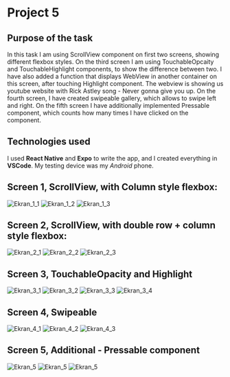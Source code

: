 # Project 5

## Purpose of the task
In this task I am using ScrollView component on first two screens, showing different flexbox styles. On the third screen I am using TouchableOpcaity and TouchableHighlight components, to show the difference between two. I have also added a function that displays WebView in another container on this screen, after touching Highlight component. The webview is showing us youtube website with Rick Astley song - Never gonna give you up. On the fourth screen, I have created swipeable gallery, which allows to swipe left and right.
On the fifth screen I have additionally implemented Pressable component, which counts how many times I have clicked on the component.

## Technologies used
I used **React Native** and **Expo** to write the app, and I created everything in **VSCode**. My testing device was my *Android* phone.
## Screen 1, ScrollView, with Column style flexbox:
 ![Ekran_1_1](Zrzuty_ekranu/scroll1.png)
 ![Ekran_1_2](Zrzuty_ekranu/scroll2.png)
 ![Ekran_1_3](Zrzuty_ekranu/scroll3.png)
## Screen 2, ScrollView, with double row + column style flexbox:
 ![Ekran_2_1](Zrzuty_ekranu/scroll_2_1.png)
 ![Ekran_2_2](Zrzuty_ekranu/scroll_2_2.png)
 ![Ekran_2_3](Zrzuty_ekranu/scroll_2_3.png)
 ## Screen 3, TouchableOpacity and Highlight
 ![Ekran_3_1](Zrzuty_ekranu/high_opacity_default.png)
 ![Ekran_3_2](Zrzuty_ekranu/high_opacity_1.png)
 ![Ekran_3_3](Zrzuty_ekranu/high_opacity_2.png)
 ![Ekran_3_4](Zrzuty_ekranu/high_opacity_webview.png)
 ## Screen 4, Swipeable
 ![Ekran_4_1](Zrzuty_ekranu/swipe_1.png)
 ![Ekran_4_2](Zrzuty_ekranu/swipe_2.png)
 ![Ekran_4_3](Zrzuty_ekranu/swipe_3.png)
 ## Screen 5, Additional - Pressable component
 ![Ekran_5](Zrzuty_ekranu/pressable_1.png)
 ![Ekran_5](Zrzuty_ekranu/pressable_2.png)
 ![Ekran_5](Zrzuty_ekranu/pressable_3.png)
